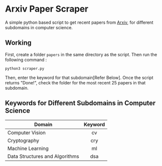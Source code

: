 # Arxiv Paper Scraper

A simple python based script to get recent papers from [Arxiv](https://arxiv.org/ "Arxiv's Homepage"), for different subdomains in computer science.

## Working

First, create a folder `papers` in the same directory as the script. Then run the following command : 

`python3 scraper.py`

Then, enter the keyword for that subdomain[Refer Below]. Once the script returns "Done!", check the folder for the most recent 25 papers in that subdomain.

## Keywords for Different Subdomains in Computer Science
| Domain        | Keyword           |
| ------------- |:-------------:|
| Computer Vision | cv |
| Cryptography | cry |
| Machine Learning | ml |
| Data Structures and Algorithms | dsa |

